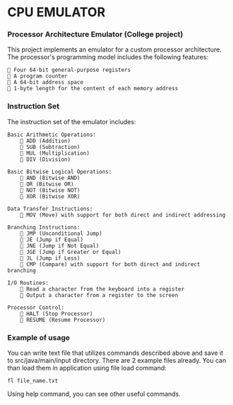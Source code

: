 # CPU EMULATOR

### Processor Architecture Emulator (College project)

This project implements an emulator for a custom processor architecture. The processor's programming model includes the following features:

    🔹 Four 64-bit general-purpose registers
    🔹 A program counter
    🔹 A 64-bit address space
    🔹 1-byte length for the content of each memory address

### Instruction Set

The instruction set of the emulator includes:

    Basic Arithmetic Operations:
        🔹 ADD (Addition)
        🔹 SUB (Subtraction)
        🔹 MUL (Multiplication)
        🔹 DIV (Division)

    Basic Bitwise Logical Operations:
        🔹 AND (Bitwise AND)
        🔹 OR (Bitwise OR)
        🔹 NOT (Bitwise NOT)
        🔹 XOR (Bitwise XOR)

    Data Transfer Instructions:
        🔹 MOV (Move) with support for both direct and indirect addressing

    Branching Instructions:
        🔹 JMP (Unconditional Jump)
        🔹 JE (Jump if Equal)
        🔹 JNE (Jump if Not Equal)
        🔹 JGE (Jump if Greater or Equal)
        🔹 JL (Jump if Less)
        🔹 CMP (Compare) with support for both direct and indirect branching

    I/O Routines:
        🔹 Read a character from the keyboard into a register
        🔹 Output a character from a register to the screen

    Processor Control:
        🔹 HALT (Stop Processor)
        🔹 RESUME (Resume Processor)

### Example of usage

You can write text file that utilizes commands described above and save it to src/java/main/input directory. There are 2 example files already. You can than load them in application using file load command:
```
fl file_name.txt
```
Using help command, you can see other useful commands.
